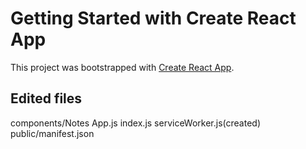 # Getting Started with Create React App

This project was bootstrapped with [Create React App](https://github.com/facebook/create-react-app).

## Edited files

components/Notes
App.js
index.js
serviceWorker.js(created)
public/manifest.json

